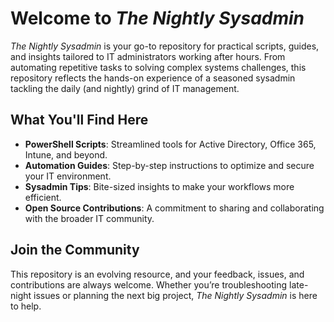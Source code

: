 # Welcome to *The Nightly Sysadmin*

*The Nightly Sysadmin* is your go-to repository for practical scripts, guides, and insights tailored to IT administrators working after hours. From automating repetitive tasks to solving complex systems challenges, this repository reflects the hands-on experience of a seasoned sysadmin tackling the daily (and nightly) grind of IT management.

## What You'll Find Here
- **PowerShell Scripts**: Streamlined tools for Active Directory, Office 365, Intune, and beyond.
- **Automation Guides**: Step-by-step instructions to optimize and secure your IT environment.
- **Sysadmin Tips**: Bite-sized insights to make your workflows more efficient.
- **Open Source Contributions**: A commitment to sharing and collaborating with the broader IT community.

## Join the Community
This repository is an evolving resource, and your feedback, issues, and contributions are always welcome. Whether you’re troubleshooting late-night issues or planning the next big project, *The Nightly Sysadmin* is here to help.
